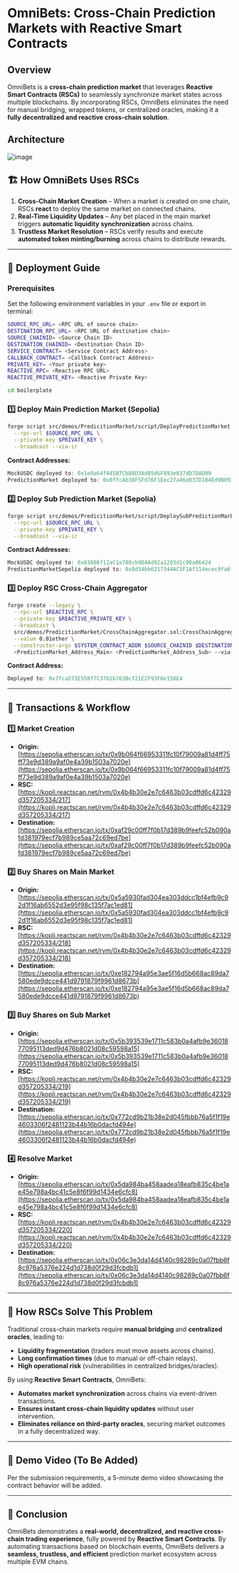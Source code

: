 # OmniBets: Cross-Chain Prediction Markets with Reactive Smart Contracts

## Overview

OmniBets is a **cross-chain prediction market** that leverages **Reactive Smart Contracts (RSCs)** to seamlessly synchronize market states across multiple blockchains. By incorporating RSCs, OmniBets eliminates the need for manual bridging, wrapped tokens, or centralized oracles, making it a **fully decentralized and reactive cross-chain solution**.

## Architecture

![image](https://github.com/user-attachments/assets/002e164a-0f84-468b-9637-e6dd2ade5ef8)

## 🏗️ **How OmniBets Uses RSCs**

1. **Cross-Chain Market Creation** – When a market is created on one chain, RSCs **react** to deploy the same market on connected chains.
2. **Real-Time Liquidity Updates** – Any bet placed in the main market triggers **automatic liquidity synchronization** across chains.
3. **Trustless Market Resolution** – RSCs verify results and execute **automated token minting/burning** across chains to distribute rewards.

---

## 🚀 **Deployment Guide**

### **Prerequisites**

Set the following environment variables in your `.env` file or export in terminal:

```bash
SOURCE_RPC_URL= <RPC URL of source chain>
DESTINATION_RPC_URL= <RPC URL of destination chain>
SOURCE_CHAINID= <Source Chain ID>
DESTINATION_CHAINID= <Destination Chain ID>
SERVICE_CONTRACT= <Service Contract Address>
CALLBACK_CONTRACT= <Callback Contract Address>
PRIVATE_KEY= <Your private key>
REACTIVE_RPC= <Reactive RPC URL>
REACTIVE_PRIVATE_KEY= <Reactive Private Key>
```

```bash
cd boilerplate
```

### **1️⃣ Deploy Main Prediction Market (Sepolia)**

```bash
forge script src/demos/PredicitionMarket/script/DeployPredictionMarket.s.sol \
  --rpc-url $SOURCE_RPC_URL \
  --private-key $PRIVATE_KEY \
  --broadcast --via-ir
```

**Contract Addresses:**

```ts
MockUSDC deployed to: 0x1e0a64f445B7Cb80D3Ad85d6F893e037dD7DAD09
PredictionMarket deployed to: 0x0ffcAb38F5Fd76F1Eec27a46eD37D184Ed9B0931
```

### **2️⃣ Deploy Sub Prediction Market (Sepolia)**

```bash
forge script src/demos/PredicitionMarket/script/DeploySubPredictionMarket.s.sol \
  --rpc-url $SOURCE_RPC_URL \
  --private-key $PRIVATE_KEY \
  --broadcast --via-ir
```

**Contract Addresses:**

```ts
MockUSDC deployed to: 0x83606f12aC1a708cb9D4Ad92a1203d1c9Da06424
PredictionMarketSepolia deployed to: 0x8d34bb6217344AC5F1Af114ecec9fa6f4038B5c2
```

### **3️⃣ Deploy RSC Cross-Chain Aggregator**

```bash
forge create --legacy \
  --rpc-url $REACTIVE_RPC \
  --private-key $REACTIVE_PRIVATE_KEY \
  --broadcast \
  src/demos/PredicitionMarket/CrossChainAggregator.sol:CrossChainAggregator \
  --value 0.01ether \
  --constructor-args $SYSTEM_CONTRACT_ADDR $SOURCE_CHAINID $DESTINATION_CHAINID \
  <PredictionMarket_Address_Main> <PredictionMarket_Address_Sub> --via-ir
```

**Contract Address:**

```ts
Deployed to: 0x7fca273E558f7C37b1b763Bcf21E2F93F6e150E4
```

---

## 🔗 **Transactions & Workflow**

### **1️⃣ Market Creation**

- **Origin:** [https://sepolia.etherscan.io/tx/0x9b064f66953311fc10f79009a81d4ff75ff73e9d389a9af0e4a39b1503a7020e](https://sepolia.etherscan.io/tx/0x9b064f66953311fc10f79009a81d4ff75ff73e9d389a9af0e4a39b1503a7020e)
- **RSC:** [https://kopli.reactscan.net/rvm/0x4b4b30e2e7c6463b03cdffd6c42329d357205334/217](https://kopli.reactscan.net/rvm/0x4b4b30e2e7c6463b03cdffd6c42329d357205334/217)
- **Destination:** [https://sepolia.etherscan.io/tx/0xaf29c00ff7f0b17d389b9feefc52b090afd381979ecf7b989ce5aa72c69ed7be](https://sepolia.etherscan.io/tx/0xaf29c00ff7f0b17d389b9feefc52b090afd381979ecf7b989ce5aa72c69ed7be)

### **2️⃣ Buy Shares on Main Market**

- **Origin:** [https://sepolia.etherscan.io/tx/0x5a5930fad304ea303ddcc1bf4efb9c92d1f16ab6552d3e95f98c135f7ac1ed81](https://sepolia.etherscan.io/tx/0x5a5930fad304ea303ddcc1bf4efb9c92d1f16ab6552d3e95f98c135f7ac1ed81)
- **RSC:** [https://kopli.reactscan.net/rvm/0x4b4b30e2e7c6463b03cdffd6c42329d357205334/218](https://kopli.reactscan.net/rvm/0x4b4b30e2e7c6463b03cdffd6c42329d357205334/218)
- **Destination:** [https://sepolia.etherscan.io/tx/0xe182794a95e3ae5f16d5b668ac89da7580ede9dcce441d9791879f9961d8673b](https://sepolia.etherscan.io/tx/0xe182794a95e3ae5f16d5b668ac89da7580ede9dcce441d9791879f9961d8673b)

### **3️⃣ Buy Shares on Sub Market**

- **Origin:** [https://sepolia.etherscan.io/tx/0x5b393539e1711c583b0a4afb9e3601877095113ded9d476b8021d08c59598a15](https://sepolia.etherscan.io/tx/0x5b393539e1711c583b0a4afb9e3601877095113ded9d476b8021d08c59598a15)
- **RSC:** [https://kopli.reactscan.net/rvm/0x4b4b30e2e7c6463b03cdffd6c42329d357205334/219](https://kopli.reactscan.net/rvm/0x4b4b30e2e7c6463b03cdffd6c42329d357205334/219)
- **Destination:** [https://sepolia.etherscan.io/tx/0x772cd9b21b38e2d045fbbb76a5f1f19e4603306f2481123b44b16b0dacfd494e](https://sepolia.etherscan.io/tx/0x772cd9b21b38e2d045fbbb76a5f1f19e4603306f2481123b44b16b0dacfd494e)

### **4️⃣ Resolve Market**

- **Origin:** [https://sepolia.etherscan.io/tx/0x5da984ba458aadea18eafb835c4be1ae45e798a4bc41c5e8f6f99d1434e6cfc8](https://sepolia.etherscan.io/tx/0x5da984ba458aadea18eafb835c4be1ae45e798a4bc41c5e8f6f99d1434e6cfc8)
- **RSC:** [https://kopli.reactscan.net/rvm/0x4b4b30e2e7c6463b03cdffd6c42329d357205334/220](https://kopli.reactscan.net/rvm/0x4b4b30e2e7c6463b03cdffd6c42329d357205334/220)
- **Destination:** [https://sepolia.etherscan.io/tx/0x06c3e3da14d4140c98289c0a07fbb6f8c976a5376e224d1d738d0f29d3fcbdb1](https://sepolia.etherscan.io/tx/0x06c3e3da14d4140c98289c0a07fbb6f8c976a5376e224d1d738d0f29d3fcbdb1)

---

## 📜 **How RSCs Solve This Problem**

Traditional cross-chain markets require **manual bridging** and **centralized oracles**, leading to:

- **Liquidity fragmentation** (traders must move assets across chains).
- **Long confirmation times** (due to manual or off-chain relays).
- **High operational risk** (vulnerabilities in centralized bridges/oracles).

By using **Reactive Smart Contracts**, OmniBets:

- **Automates market synchronization** across chains via event-driven transactions.
- **Ensures instant cross-chain liquidity updates** without user intervention.
- **Eliminates reliance on third-party oracles**, securing market outcomes in a fully decentralized way.

---

## 🎥 **Demo Video (To Be Added)**

Per the submission requirements, a 5-minute demo video showcasing the contract behavior will be added.

---

## 📝 **Conclusion**

OmniBets demonstrates a **real-world, decentralized, and reactive cross-chain trading experience**, fully powered by **Reactive Smart Contracts**. By automating transactions based on blockchain events, OmniBets delivers a **seamless, trustless, and efficient** prediction market ecosystem across multiple EVM chains.
